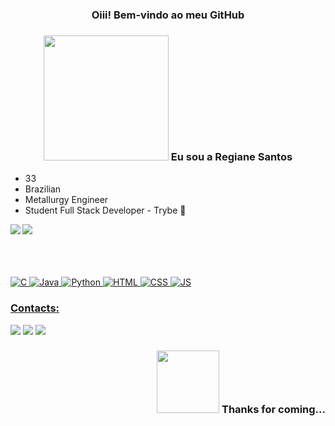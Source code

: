 ### <p align="center"> Oiii! Bem-vindo ao meu GitHub </p>

### <p align="center" > <img src="https://media.giphy.com/media/ii7R0hFjKIS4poVDrk/giphy.gif" width="200px" /> Eu sou a Regiane Santos</p>

<ul>
  <li>33</li>
  <li>Brazilian</li>
  <li>Metallurgy Engineer</li>
  <li>Student Full Stack Developer - Trybe 🚀 </li>
</ul>

<div>
  <a href="https://github.com/Recfs235">
  <img align="left" src="https://github-readme-stats.vercel.app/api?username=recfs235&show_icons=true&theme=dracula&include_all_commits=true&count_private=true">
  <img src="https://github-readme-stats.vercel.app/api/top-langs/?username=recfs235&layout=compact&langs_count=7&theme=dracula">
</div>


<div style="display: inline_block"><br><br><br><br>
  <img alt="C" src="https://img.shields.io/badge/C%23-239120?style=for-the-badge&logo=c-sharp&logoColor=white">
  <img alt="Java" src="https://img.shields.io/badge/Java-ED8B00?style=for-the-badge&logo=java&logoColor=white">
  <img alt="Python" src="https://img.shields.io/badge/Python-3776AB?style=for-the-badge&logo=python&logoColor=white">
  <img alt="HTML" src="https://img.shields.io/badge/HTML-239120?style=for-the-badge&logo=html5&logoColor=white">
  <img alt="CSS" src="https://img.shields.io/badge/CSS-239120?&style=for-the-badge&logo=css3&logoColor=white">
  <img alt="JS" src="https://img.shields.io/badge/JavaScript-F7DF1E?style=for-the-badge&logo=javascript&logoColor=black">
</div>

### Contacts:
<div>
  <a href="https://www.instagram.com/regiane_cfs/" target="_blank"><img src="https://img.shields.io/badge/-Instagram-%23E4405F?style=for-the-badge&logo=instagram&logoColor=white" target="_blank"></a>
 	<a href = "mailto:contatore.cfs235@gmail.com"><img src="https://img.shields.io/badge/-Gmail-%23333?style=for-the-badge&logo=gmail&logoColor=white" target="_blank"></a>
  <a href="https://www.linkedin.com/in/regiane-cristina-ferreira-dos-santos-566bb942/" target="_blank"><img src="https://img.shields.io/badge/-LinkedIn-%230077B5?style=for-the-badge&logo=linkedin&logoColor=white" target="_blank"></a>
</div>
    
### <p align="right" > <img src="https://media.giphy.com/media/3o7budMRwZvNGJ3pyE/giphy.gif" width="100px" /> Thanks for coming... </p>
